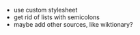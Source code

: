* use custom stylesheet
* get rid of lists with semicolons
* maybe add other sources, like wiktionary?

